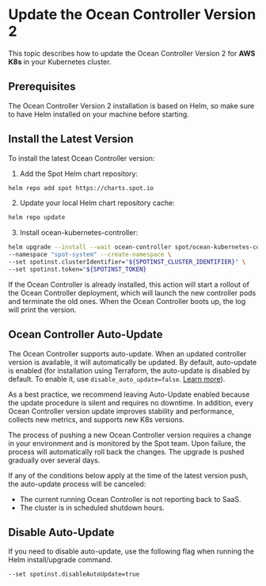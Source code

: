 <meta name=“robots” content=“noindex”>

# Update the Ocean Controller Version 2

This topic describes how to update the Ocean Controller Version 2 for **AWS K8s** in your Kubernetes cluster. 

##  Prerequisites

The Ocean Controller Version 2 installation is based on Helm, so make sure to have Helm installed on your machine before starting.

## Install the Latest Version 

To install the latest Ocean Controller version: 

1.  Add the Spot Helm chart repository: 

```bash
helm repo add spot https://charts.spot.io 
```

2.  Update your local Helm chart repository cache: 

```bash
helm repo update 
```

3.  Install ocean-kubernetes-controller: 

```bash
helm upgrade --install --wait ocean-controller spot/ocean-kubernetes-controller\  
--namespace "spot-system" --create-namespace \ 	  
--set spotinst.clusterIdentifier="${SPOTINST_CLUSTER_IDENTIFIER}" \ 	  
--set spotinst.token="${SPOTINST_TOKEN}
```

If the Ocean Controller is already installed, this action will start a rollout of the Ocean Controller deployment, which will launch the new controller pods and terminate the old ones. When the Ocean Controller boots up, the log will print the version. 


## Ocean Controller Auto-Update 

The Ocean Controller supports auto-update. When an updated controller version is available, it will automatically be updated. By default, auto-update is enabled (for installation using Terraform, the auto-update is disabled by default. To enable it, use `disable_auto_update=false`. [Learn more](https://registry.terraform.io/modules/spotinst/kubernetes-controller/ocean/latest#input_disable_auto_update)). 

As a best practice, we recommend leaving Auto-Update enabled because the update procedure is silent and requires no downtime. In addition, every Ocean Controller version update improves stability and performance, collects new metrics, and supports new K8s versions.

The process of pushing a new Ocean Controller version requires a change in your environment and is monitored by the Spot team. Upon failure, the process will automatically roll back the changes. The upgrade is pushed gradually over several days.

If any of the conditions below apply at the time of the latest version push, the auto-update process will be canceled: 

*   The current running Ocean Controller is not reporting back to SaaS. 
*   The cluster is in scheduled shutdown hours.   

## Disable Auto-Update 

If you need to disable auto-update, use the following flag when running the Helm install/upgrade command. 

```bash
--set spotinst.disableAutoUpdate=true
```

